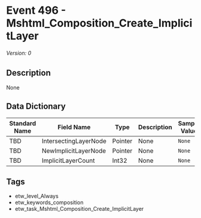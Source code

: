# Event 496 - Mshtml_Composition_Create_ImplicitLayer
###### Version: 0

## Description
None

## Data Dictionary
|Standard Name|Field Name|Type|Description|Sample Value|
|---|---|---|---|---|
|TBD|IntersectingLayerNode|Pointer|None|`None`|
|TBD|NewImplicitLayerNode|Pointer|None|`None`|
|TBD|ImplicitLayerCount|Int32|None|`None`|

## Tags
* etw_level_Always
* etw_keywords_composition
* etw_task_Mshtml_Composition_Create_ImplicitLayer